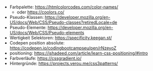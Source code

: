 - Farbpalette: https://htmlcolorcodes.com/color-names/
    - oder https://coolors.co/
- Pseudo-Klassen: https://developer.mozilla.org/en-US/docs/Web/CSS/Pseudo-classes?retiredLocale=de
- Pseudo-Elemente: https://developer.mozilla.org/en-US/docs/Web/CSS/Pseudo-elements
- Wertigkeit Selektoren: https://specificity.keegan.st/
- Codepen position absolute: https://codepen.io/codingbootcampseu/pen/rNzeyoZ
- positioning: https://ishadeed.com/article/learn-css-positioning/#intro
- Farbverläufe: https://cssgradient.io/
- Hintergründe: https://projects.verou.me/css3patterns/
